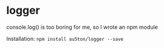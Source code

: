 # logger
console.log() is too boring for me, so I wrote an npm module

Installation: `npm install au5ton/logger --save`
